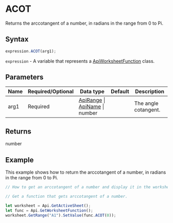 # ACOT

Returns the arccotangent of a number, in radians in the range from 0 to Pi.

## Syntax

```javascript
expression.ACOT(arg1);
```

`expression` - A variable that represents a [ApiWorksheetFunction](../ApiWorksheetFunction.md) class.

## Parameters

| **Name** | **Required/Optional** | **Data type** | **Default** | **Description** |
| ------------- | ------------- | ------------- | ------------- | ------------- |
| arg1 | Required | [ApiRange](../../ApiRange/ApiRange.md) \| [ApiName](../../ApiName/ApiName.md) \| number |  | The angle cotangent. |

## Returns

number

## Example

This example shows how to return the arccotangent of a number, in radians in the range from 0 to Pi.

```javascript editor-xlsx
// How to get an arccotangent of a number and display it in the worksheet.

// Get a function that gets arccotangent of a number.

let worksheet = Api.GetActiveSheet();
let func = Api.GetWorksheetFunction();
worksheet.GetRange("A1").SetValue(func.ACOT(0));
```
